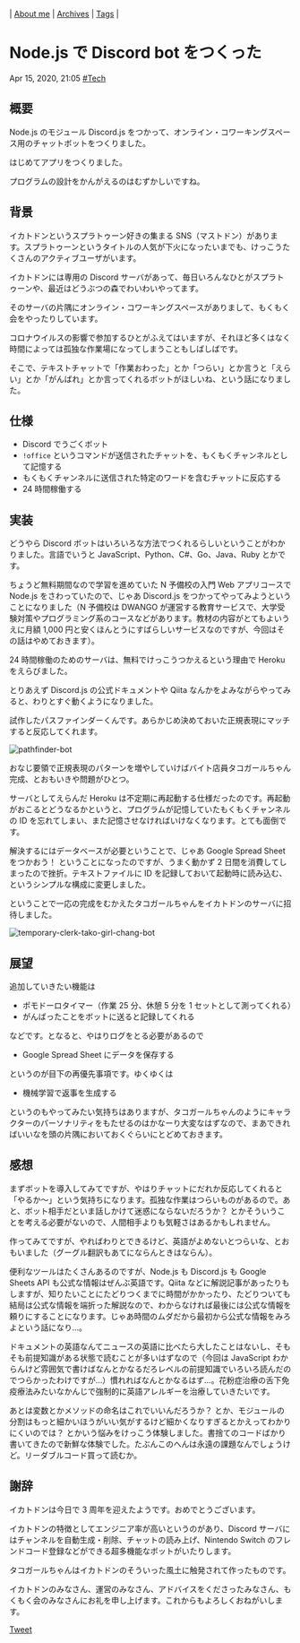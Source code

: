 | [About me](https://franknyro.github.io/blog/) | [Archives](https://franknyro.github.io/blog/archives) | [Tags](https://franknyro.github.io/blog/tags) |


# Node.js で Discord bot をつくった
Apr 15, 2020, 21:05 [#Tech](https://franknyro.github.io/blog/tags/tech)


## 概要
Node.js のモジュール Discord.js をつかって、オンライン・コワーキングスペース用のチャットボットをつくりました。

はじめてアプリをつくりました。

プログラムの設計をかんがえるのはむずかしいですね。

## 背景
イカトドンというスプラトゥーン好きの集まる SNS（マストドン）があります。スプラトゥーンというタイトルの人気が下火になったいまでも、けっこうたくさんのアクティブユーザがいます。

イカトドンには専用の Discord サーバがあって、毎日いろんなひとがスプラトゥーンや、最近はどうぶつの森でわいわいやってます。

そのサーバの片隅にオンライン・コワーキングスペースがありまして、もくもく会をやったりしています。

コロナウイルスの影響で参加するひとがふえてはいますが、それほど多くはなく時間によっては孤独な作業場になってしまうこともしばしばです。

そこで、テキストチャットで「作業おわった」とか「つらい」とか言うと「えらい」とか「がんばれ」とか言ってくれるボットがほしいね、という話になりました。

## 仕様

- Discord でうごくボット
- `!office` というコマンドが送信されたチャットを、もくもくチャンネルとして記憶する
- もくもくチャンネルに送信された特定のワードを含むチャットに反応する
- 24 時間稼働する

## 実装
どうやら Discord ボットはいろいろな方法でつくれるらしいということがわかりました。言語でいうと JavaScript、Python、C#、Go、Java、Ruby とかです。

ちょうど無料期間なので学習を進めていた N 予備校の入門 Web アプリコースで Node.js をさわっていたので、じゃあ Discord.js をつかってやってみようということになりました（N 予備校は DWANGO が運営する教育サービスで、大学受験対策やプログラミング系のコースなどがあります。教材の内容がとてもよいうえに月額 1,000 円と安くほんとうにすばらしいサービスなのですが、今回はその話はやめておきます）。

24 時間稼働のためのサーバは、無料でけっこうつかえるという理由で Heroku をえらびました。

とりあえず Discord.js の公式ドキュメントや Qiita なんかをよみながらやってみると、わりとすぐ動くようになりました。

試作したパスファインダーくんです。あらかじめ決めておいた正規表現にマッチすると反応してくれます。

![pathfinder-bot](https://franknyro.github.io/blog/images/pathfinder-bot.png)

おなじ要領で正規表現のパターンを増やしていけばバイト店員タコガールちゃん完成、とおもいきや問題がひとつ。

サーバとしてえらんだ Heroku は不定期に再起動する仕様だったのです。再起動がおこるとどうなるかというと、プログラムが記憶していたもくもくチャンネルの ID を忘れてしまい、また記憶させなければいけなくなります。とても面倒です。

解決するにはデータベースが必要ということで、じゃあ Google Spread Sheet をつかおう！ ということになったのですが、うまく動かず 2 日間を消費してしまったので挫折。テキストファイルに ID を記録しておいて起動時に読み込む、というシンプルな構成に変更しました。

ということで一応の完成をむかえたタコガールちゃんをイカトドンのサーバに招待しました。

![temporary-clerk-tako-girl-chang-bot](https://franknyro.github.io/blog/images/temporary-clerk-tako-girl-chang-bot.png)

## 展望
追加していきたい機能は

- ポモドーロタイマー（作業 25 分、休憩 5 分を 1 セットとして測ってくれる）
- がんばったことをボットに送ると記録してくれる

などです。となると、やはりログをとる必要があるので

- Google Spread Sheet にデータを保存する

というのが目下の再優先事項です。ゆくゆくは

- 機械学習で返事を生成する

というのもやってみたい気持ちはありますが、タコガールちゃんのようにキャラクターのパーソナリティをもたせるのはかなーり大変なはずなので、まあできればいいなを頭の片隅においておくぐらいにとどめておきます。

## 感想
まずボットを導入してみてですが、やはりチャットにだれか反応してくれると「やるか〜」という気持ちになります。孤独な作業はつらいものがあるので。あと、ボット相手だといま話しかけて迷惑にならないだろうか？ とかそういうことを考える必要がないので、人間相手よりも気軽さはあるかもしれません。

作ってみてですが、やればわりとできるけど、英語がよめないとつらいな、とおもいました（グーグル翻訳もあてにならんときはならん）。

便利なツールはたくさんあるのですが、Node.js も Discord.js も Google Sheets API も公式な情報はぜんぶ英語です。Qiita などに解説記事があったりもしますが、知りたいことにたどりつくまでに時間がかかったり、たどりついても結局は公式な情報を端折った解説なので、わからなければ最後には公式な情報を頼りにすることになります。じゃあ時間のムダだから最初から公式な情報をみろよという話になり…。

ドキュメントの英語なんてニュースの英語に比べたら大したことはないし、そもそも前提知識がある状態で読むことが多いはずなので（今回は JavaScript わからんけど雰囲気で書けばなんとかなるだろレベルの前提知識でいろいろ読んだのでつらかったわけですが…）慣れればなんとかなるはず…。花粉症治療の舌下免疫療法みたいなかんじで強制的に英語アレルギーを治療していきたいです。

あとは変数とかメソッドの命名はこれでいいんだろうか？ とか、モジュールの分割はもっと細かいほうがいい気がするけど細かくなりすぎるとかえってわかりにくいのでは？ とかいう悩みをけっこう体験しました。書捨てのコードばかり書いてきたので新鮮な体験でした。たぶんこのへんは永遠の課題なんでしょうけど。リーダブルコード買って読むか。

## 謝辞
イカトドンは今日で 3 周年を迎えたようです。おめでとうございます。

イカトドンの特徴としてエンジニア率が高いというのがあり、Discord サーバにはチャンネルを自動生成・削除、チャットの読み上げ、Nintendo Switch のフレンドコード登録などができる超多機能なボットがいたりします。

タコガールちゃんはイカトドンのそういった風土に触発されて作ったものです。

イカトドンのみなさん、運営のみなさん、アドバイスをくださったみなさん、もくもく会のみなさんにお礼を申し上げます。これからもよろしくおねがいします。

<a href="https://twitter.com/share?ref_src=twsrc%5Etfw" class="twitter-share-button" data-text="Node.js で Discord bot をつくった |" data-url="https://franknyro.github.io/blog/archives/202004152105/">Tweet</a><script async src="https://platform.twitter.com/widgets.js" charset="utf-8"></script>
